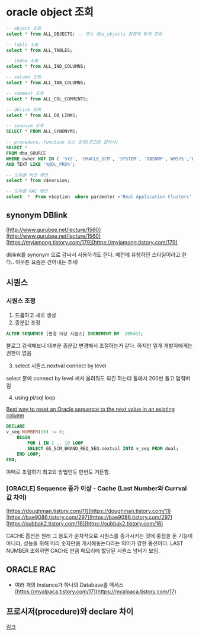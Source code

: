 # oracle object 조회

```sql
-- object 조회
select * from ALL_OBJECTS; -- 또는 dba_objects 환경에 맞게 조회
```

```sql
-- table 조회
select * from ALL_TABLES;
```

```sql
-- index 조회
select * from ALL_IND_COLUMNS;
```

```sql
-- column 조회
select * from ALL_TAB_COLUMNS;
```

```sql
-- comment 조회
select * from ALL_COL_COMMENTS;
```

```sql
-- dblink 조회
select * from ALL_DB_LINKS;
```

```sql
-- synonym 조회
SELECT * FROM ALL_SYNONYMS;
```

```sql
-- procedure, function 소스 조회(조건은 알아서)
SELECT *
FROM dba_SOURCE
WHERE owner NOT IN ( 'SYS', 'ORACLE_OCM', 'SYSTEM', 'DBSNMP','WMSYS','EXFSYS')
AND TEXT LIKE '%@DL_PRD%';
```

```sql
-- 오라클 버전 확인
select * from v$version;
```

```sql
-- 오라클 RAC 확인
select  *  From v$option  where parameter ='Real Application Clusters';
```

## synonym DBlink

[http://www.gurubee.net/lecture/1560](http://www.gurubee.net/lecture/1560)  
[https://myjamong.tistory.com/179](https://myjamong.tistory.com/179)

dblink를 synonym 으로 감싸서 사용하기도 한다. 예전에 유행하던 스타일이라고 한다.. 아무튼 요즘은 걷어내는 추세!

## 시퀀스

### 시퀀스 조정

1. 드롭하고 새로 생성
2. 증분값 조정

```sql
ALTER SEQUENCE [변경 대상 시퀀스] INCREMENT BY  289462;
```

블로그 검색해보니 대부분 증분값 변경해서 조절하는거 같다.
하지만 일개 개발자에게는 권한이 없음

3. select 시퀀스.nextval connect by level

select 문에 connect by level 써서 올려줘도 되긴 하는데 툴에서 200번 돌고 멈춰버림

4. using pl/sql loop

[Best way to reset an Oracle sequence to the next value in an existing column](https://stackoverflow.com/a/6099259)

```sql
DECLARE
v_seq NUMBER(10) := 0;
	BEGIN
		FOR i IN 1 .. 10 LOOP
		SELECT GS_SCM_BRAND_REQ_SEQ.nextval INTO v_seq FROM dual;
	END LOOP;
END;
```

야매로 조절하기 최고의 방법인듯 만번도 거뜬함.

### [ORACLE] Sequence 증가 이상 - Cache (Last Number와 Currval 값 차이)

[https://doughman.tistory.com/11](https://doughman.tistory.com/11)  
[https://bae9086.tistory.com/297](https://bae9086.tistory.com/297)  
[https://subbak2.tistory.com/16](https://subbak2.tistory.com/16)

CACHE 옵션은 원래 그 용도가 순차적으로 시퀀스를 증가시키는 것에 중점을 둔 기능이 아니라, 성능을 위해 미리 숫자만큼 캐시해놓는다라는 의미가 강한 옵션이다. LAST NUMBER 조회하면 CACHE 만큼 메모리에 할당된 시퀀스 넘버가 보임.

## ORACLE RAC

- 여러 개의 Instance가 하나의 Database를 엑세스  
  [https://myalpaca.tistory.com/17](https://myalpaca.tistory.com/17)

## 프로시저(procedure)와 declare 차이

[링크](https://pgnt.tistory.com/13)
